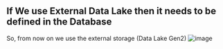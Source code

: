 ## If We use External Data Lake then it needs to be defined in the Database
So, from now on we use the external storage (Data Lake Gen2)
![image](https://github.com/user-attachments/assets/06f7a97c-986f-4beb-979a-ff8defc8e741)
